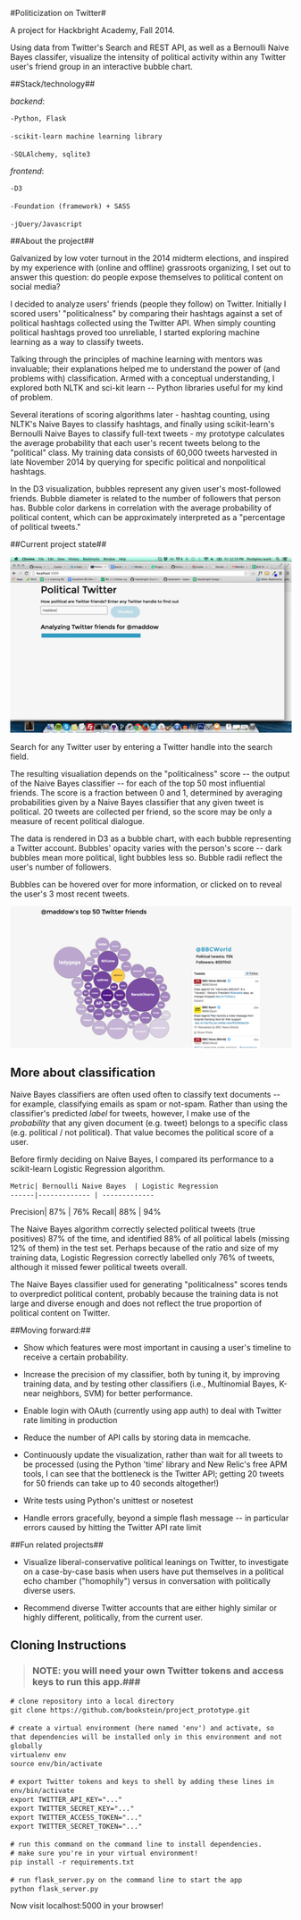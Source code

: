 #Politicization on Twitter#

A project for Hackbright Academy, Fall 2014.

Using data from Twitter's Search and REST API, as well as a Bernoulli Naive Bayes classifer, visualize the intensity of political activity within any Twitter user's friend group in an interactive bubble chart.

##Stack/technology##

_backend_:

    -Python, Flask

    -scikit-learn machine learning library

    -SQLAlchemy, sqlite3

_frontend_:

    -D3

    -Foundation (framework) + SASS

    -jQuery/Javascript

##About the project##

Galvanized by low voter turnout in the 2014 midterm elections, and inspired by my experience with (online and offline) grassroots organizing, I set out to answer this question: do people expose themselves to political content on social media?

I decided to analyze users' friends (people they follow) on Twitter. Initially I scored users' "politicalness" by comparing their hashtags against a set of political hashtags collected using the Twitter API. When simply counting political hashtags proved too unreliable, I started exploring machine learning as a way to classify tweets.

Talking through the principles of machine learning with mentors was invaluable; their explanations helped me to understand the power of (and problems with) classification. Armed with a conceptual understanding, I explored both NLTK and sci-kit learn -- Python libraries useful for my kind of problem.

Several iterations of scoring algorithms later - hashtag counting, using NLTK's Naive Bayes to classify hashtags, and finally using scikit-learn's Bernoulli Naive Bayes to classify full-text tweets - my prototype calculates the average probability that each user's recent tweets belong to the "political" class. My training data consists of 60,000 tweets harvested in late November 2014 by querying for specific political and nonpolitical hashtags.

In the D3 visualization, bubbles represent any given user's most-followed friends. Bubble diameter is related to the number of followers that person has. Bubble color darkens in correlation with the average probability of political content, which can be approximately interpreted as a "percentage of political tweets."


##Current project state##

![ScreenShot](/static/images/scrn_cap0.png "Loading Data")

Search for any Twitter user by entering a Twitter handle into the search field.

The resulting visualiation depends on the "politicalness" score -- the output of the Naive Bayes classifier -- for each of the top 50 most influential friends. The score is a fraction between 0 and 1, determined by averaging probabilities given by a Naive Bayes classifier that any given tweet is political. 20 tweets are collected per friend, so the score may be only a measure of recent political dialogue.

The data is rendered in D3 as a bubble chart, with each bubble representing a Twitter account. Bubbles' opacity varies with the person's score -- dark bubbles mean more political, light bubbles less so. Bubble radii reflect the user's number of followers.

Bubbles can be hovered over for more information, or clicked on to reveal the user's 3 most recent tweets.

![ScreenShot](/static/images/scrn_cap3.png "On click")

## More about classification ##

Naive Bayes classifiers are often used often to classify text documents -- for example, classifying emails as spam or not-spam. Rather than using the classifier's predicted _label_ for tweets, however, I make use of the _probability_ that any given document (e.g. tweet) belongs to a specific class (e.g. political / not political). That value becomes the political score of a user.

Before firmly deciding on Naive Bayes, I compared its performance to a scikit-learn Logistic Regression algorithm.

    Metric| Bernoulli Naive Bayes  | Logistic Regression
    ------|------------- | -------------
 Precision| 87%          |  76%
    Recall| 88%          |  94%

The Naive Bayes algorithm correctly selected political tweets (true positives) 87% of the time, and identified 88% of all political labels (missing 12% of them) in the test set. Perhaps because of the ratio and size of my training data, Logistic Regression correctly labelled only 76% of tweets, although it missed fewer political tweets overall.

The Naive Bayes classifier used for generating "politicalness" scores tends to overpredict political content, probably because the training data is not large and diverse enough and does not reflect the true proportion of political content on Twitter.


##Moving forward:##

 - Show which features were most important in causing a user's timeline to receive a certain probability.

 - Increase the precision of my classifier, both by tuning it, by improving training data, and by testing other classifiers (i.e., Multinomial Bayes, K-near neighbors, SVM) for better performance.

 - Enable login with OAuth (currently using app auth) to deal with Twitter rate limiting in production

 - Reduce the number of API calls by storing data in memcache.

 - Continuously update the visualization, rather than wait for all tweets to be processed (using the Python 'time' library and New Relic's free APM tools, I can see that the bottleneck is the Twitter API; getting 20 tweets for 50 friends can take up to 40 seconds altogether!)

 - Write tests using Python's unittest or nosetest

 - Handle errors gracefully, beyond a simple flash message -- in particular errors caused by hitting the Twitter API rate limit

 ##Fun related projects##

  - Visualize liberal-conservative political leanings on Twitter, to investigate on a case-by-case basis when users have put themselves in a political echo chamber ("homophily") versus in conversation with politically diverse users.

 - Recommend diverse Twitter accounts that are either highly similar or highly different, politically, from the current user.


## Cloning Instructions ##

> ### NOTE: you will need your own Twitter tokens and access keys to run this app.###

    # clone repository into a local directory
    git clone https://github.com/bookstein/project_prototype.git

    # create a virtual environment (here named 'env') and activate, so that dependencies will be installed only in this environment and not globally
    virtualenv env
    source env/bin/activate

    # export Twitter tokens and keys to shell by adding these lines in env/bin/activate
    export TWITTER_API_KEY="..."
    export TWITTER_SECRET_KEY="..."
    export TWITTER_ACCESS_TOKEN="..."
    export TWITTER_SECRET_TOKEN="..."

    # run this command on the command line to install dependencies.
    # make sure you're in your virtual environment!
    pip install -r requirements.txt

    # run flask_server.py on the command line to start the app
    python flask_server.py

Now visit localhost:5000 in your browser!
